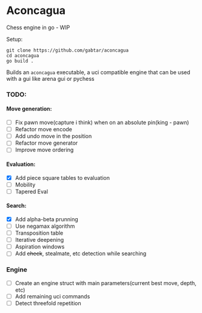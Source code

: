 # Aconcagua

Chess engine in go - WIP

Setup:
```
git clone https://github.com/gabtar/aconcagua
cd aconcagua
go build .
```

Builds an `aconcagua` executable, a uci compatible engine that can be used with a gui like arena gui or pychess 


### TODO:

#### Move generation:
- [ ] Fix pawn move(capture i think) when on an absolute pin(king - pawn)
- [ ] Refactor move encode
- [ ] Add undo move in the position
- [ ] Refactor move generator
- [ ] Improve move ordering

#### Evaluation:
- [x] Add piece square tables to evaluation
- [ ] Mobility
- [ ] Tapered Eval

#### Search:
- [x] Add alpha-beta prunning
- [ ] Use negamax algorithm
- [ ] Transposition table
- [ ] Iterative deepening
- [ ] Aspiration windows
- [ ] Add ~~check~~, stealmate, etc detection while searching

### Engine
- [ ] Create an engine struct with main parameters(current best move, depth, etc)
- [ ] Add remaining uci commands
- [ ] Detect threefold repetition
